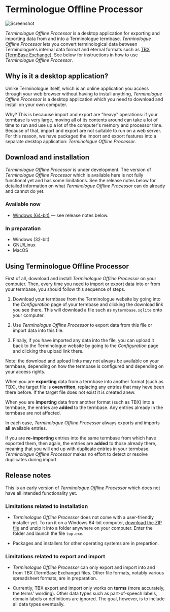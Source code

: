 # Terminologue Offline Processor

![Screenshot](/docs/top.png)

*Terminologue Offline Processor* is a desktop application for exporting and importing data from and into a Terminologue termbase. *Terminologue Offline Processor* lets you convert terminological data between Terminologue's internal data format and eternal formats such as [TBX (TermBase Exchange)](https://en.wikipedia.org/wiki/TermBase_eXchange). See below for instructions in how to use *Terminologue Offline Processor*.

## Why is it a desktop application?

Unlike Terminologue itself, which is an online application you access through your web browser without having to install anything, *Terminologue Offline Processor* is a desktop application which you need to download and install on your own computer.

Why? This is becauuse import and export are "heavy" operations: if your termbase is very large, moving all of its contents around can take a lot of time to run and use up a lot of the computer's memory and processor time. Because of that, import and export are not suitable to run on a web server. For this reason, we have packaged the import and export features into a separate desktop application: *Terminologue Offline Processor*.

## Download and installation

*Terminologue Offline Processor* is under development. The version of *Terminologue Offline Processor* which is available here is not fully functional yet and has some limitations. See the release notes below for detailed information on what *Terminologue Offline Processor* can do already and cannot do yet.

### Available now

- [Windows (64-bit)](/docs/top-win64.zip) — see release notes below.

### In preparation

- Windows (32-bit)
- GNU/Linux
- MacOS

## Using Terminologue Offline Processor

First of all, download and install *Terminologue Offline Processor* on your computer. Then, every time you need to import or export data into or from your termbase, you should follow this sequence of steps.

1. Download your termbase from the Terminologue website by going into the *Configuration* page of your termbase and clicking the download link you see there. This will download a file such as `mytermbase.sqlite` onto your computer.

2. Use *Terminologue Offline Processor* to export data from this file or import data into this file.

3. Finally, if you have imported any data into the file, you can upload it back to the Terminologue website by going to the *Configuration* page and clicking the upload link there.

Note: the download and upload links may not always be available on your termbase, depending on how the termbase is configured and depending on your access rights.

When you are **exporting** data from a termbase into another format (such as TBX), the target file is **ovewritten**, replacing any entries that may heve been there before. If the target file does not exist it is created anew.

When you are **importing** data from another format (such as TBX) into a termbase, the entries are **added** to the termbase. Any entries already in the termbase are not affected.

In each case, *Terminologue Offline Processor* always exports and imports **all** available entries.

If you are **re-importing** entries into the same termbase from which have exported them, then again, the entries are **added** to those already there, meaning that you will end up with duplicate entries in your termbase. *Terminologue Offline Processor* makes no effort to detect or resolve duplicates during import.

## Release notes

This is an early version of *Terminologue Offline Processor* which does not have all intended functionality yet.

### Limitations related to installation

- *Terminologue Offline Processor* does not come with a user-friendly installer yet. To run it on a Windows 64-bit computer, [download the ZIP file](/docs/top-win64.zip) and unzip it into a folder anywhere on your computer. Enter the folder and launch the file `top.exe`.

- Packages and installers for other operating systems are in prepartion.

### Limitations related to export and import

- *Terminologue Offline Processor* can only export and import into and from TBX (TermBase Exchange) files. Other file formats, notably various spreadsheet formats, are in preparation.

- Currently, TBX export and import only works on **terms** (more accurately, the terms' wording). Other data types such as part-of-speech labels, domain labels or definitions are ignored. The goal, however, is to include all data types eventually.
